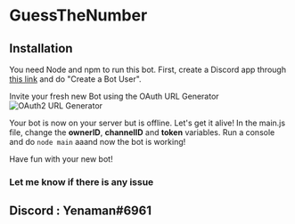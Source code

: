 # GuessTheNumber
## Installation

You need Node and npm to run this bot.
First, create a Discord app through [this link](https://discordapp.com/developers/applications/me) and do "Create a Bot User".

Invite your fresh new Bot using the OAuth URL Generator ![OAuth2 URL Generator](https://yenaman.has-destroyed.me/VzyETZDri.png)

Your bot is now on your server but is offline. Let's get it alive!
In the main.js file, change the **ownerID**, **channelID** and **token** variables.
Run a console and do `node main` aaand now the bot is working!

Have fun with your new bot!

### Let me know if there is any issue
## Discord : Yenaman#6961
